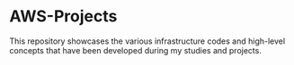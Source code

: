 # AWS-Projects
This repository showcases the various infrastructure codes and high-level concepts that have been developed during my studies and projects.
